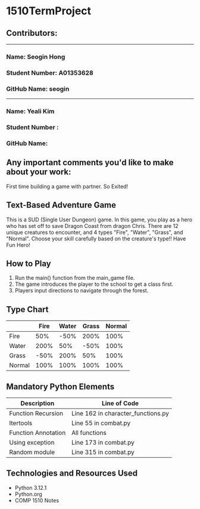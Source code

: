 # 1510TermProject
## Contributors:

--------------------------
### Name: Seogin Hong
### Student Number: A01353628
### GitHub Name: seogin

--------------------------
### Name: Yeali Kim
### Student Number :
### GitHub Name: 

## Any important comments you'd like to make about your work:
First time building a game with partner. So Exited!

## Text-Based Adventure Game
This is a SUD (Single User Dungeon) game. In this game, you play as a hero who has set off to save
Dragon Coast from dragon Chris. There are 12 unique creatures to encounter, and 4 types 
"Fire", "Water", "Grass", and "Normal". Choose your skill carefully based on the creature's type!!
Have Fun Hero!

## How to Play
1. Run the main() function from the main_game file.
2. The game introduces the player to the school to get a class first.
3. Players input directions to navigate through the forest.

## Type Chart
|        | Fire | Water | Grass | Normal | 
|--------|------|-------|-------|--------|
| Fire   | 50%  | -50%  | 200%  | 100%   |
| Water  | 200% | 50%   | -50%  | 100%   |
| Grass  | -50% | 200%  | 50%   | 100%   |
| Normal | 100% | 100%  | 100%  | 100%   |

## Mandatory Python Elements

| Description         | Line of Code                       |
|---------------------|------------------------------------|
| Function Recursion  | Line 162 in character_functions.py |
| Itertools           | Line 55 in combat.py               |
| Function Annotation | All functions                      |
| Using exception     | Line 173 in combat.py              |
| Random module       | Line 315 in combat.py              |

## Technologies and Resources Used
- Python 3.12.1
- Python.org
- COMP 1510 Notes
